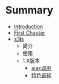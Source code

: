 # Summary

* [Introduction](README.md)
* [First Chapter](chapter1.md)
* [s3js](s3js.md)
  * 简介
  * 使用
  * 1.X版本
    * [ajax调用](s3js/ajaxdiao-yong.md)
    * [特色调转](s3js/te-se-diao-zhuan.md)

